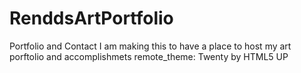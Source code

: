 # RenddsArtPortfolio
Portfolio and Contact
I am making this to have a place to host my art porftolio and accomplishmets
remote_theme: Twenty by HTML5 UP

